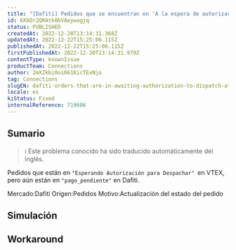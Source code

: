 ```yaml
---
title: "[Dafiti] Pedidos que se encuentran en 'A la espera de autorización de envío' en VTEX, pero que siguen en 'pago_pendiente' en Dafiti."
id: 6XbDr2QRAtk0bVAeywagjq
status: PUBLISHED
createdAt: 2022-12-20T13:14:31.368Z
updatedAt: 2022-12-22T15:25:06.115Z
publishedAt: 2022-12-22T15:25:06.115Z
firstPublishedAt: 2022-12-20T13:14:31.979Z
contentType: knownIssue
productTeam: Connections
author: 2mXZkbi0oi061KicTExNjo
tag: Connections
slugEN: dafiti-orders-that-are-in-awaiting-authorization-to-dispatch-at-vtex-but-are-still-paymentpending-at-dafiti
locale: es
kiStatus: Fixed
internalReference: 719606
---
```


## Sumario

>ℹ️ Este problema conocido ha sido traducido automáticamente del inglés.


Pedidos que están en `"Esperando Autorización para Despachar" `en VTEX, pero aún están en `"pago_pendiente"` en Dafiti.

Mercado:Dafiti
Origen:Pedidos
Motivo:Actualización del estado del pedido



## Simulación



## Workaround



